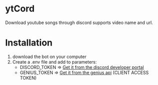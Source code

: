 # ytCord
 Download youtube songs through discord
 supports video name and url.
 
# Installation
1. download the bot on your computer
2. Create a .env file and add to parameters:
   - DISCORD_TOKEN => [Get it from the discord developer portal](https://discord.com/developers/applications)
   - GENIUS_TOKEN => [Get it from the genius api](https://genius.com/api-clients) (CLIENT ACCESS TOKEN)
   

